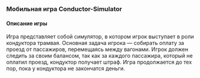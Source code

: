 ### Мобильная игра Conductor-Simulator

#### Описание игры
Игра представляет собой симулятор, в котором игрок выступает в роли кондуктора трамвая. Основная задача игрока — собирать оплату за проезд от пассажиров, перемещаясь между вагонами. Игрок должен следить за своим балансом, так как за каждого пассажира, который не оплатил проезд, кондуктор получает штраф. Игра продолжается до тех пор, пока у кондуктора не закончатся деньги.
